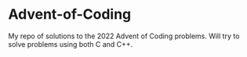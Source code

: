 # Advent-of-Coding
My repo of solutions to the 2022 Advent of Coding problems. Will try to solve problems using both C and C++.
